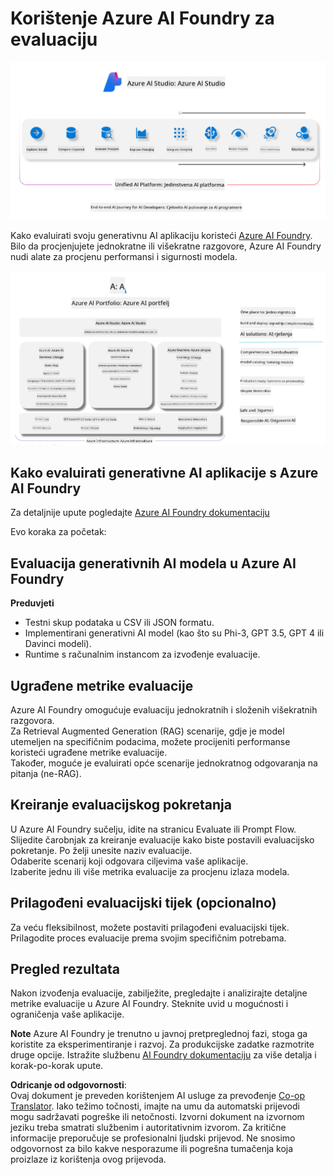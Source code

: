 <!--
CO_OP_TRANSLATOR_METADATA:
{
  "original_hash": "7b4235159486df4000e16b7b46ddfec3",
  "translation_date": "2025-07-16T22:34:12+00:00",
  "source_file": "md/01.Introduction/05/AIFoundry.md",
  "language_code": "hr"
}
-->
# **Korištenje Azure AI Foundry za evaluaciju**

![aistudo](../../../../../translated_images/AIFoundry.9e0b513e999a1c5aa227e4c7028b5ff9a6cb712e6613c696705445ee4ca8f35d.hr.png)

Kako evaluirati svoju generativnu AI aplikaciju koristeći [Azure AI Foundry](https://ai.azure.com?WT.mc_id=aiml-138114-kinfeylo). Bilo da procjenjujete jednokratne ili višekratne razgovore, Azure AI Foundry nudi alate za procjenu performansi i sigurnosti modela.

![aistudo](../../../../../translated_images/AIPortfolio.69da59a8e1eaa70f2bab1836c11a69fc97e59f1b1b4154ce5e58bc589d278047.hr.png)

## Kako evaluirati generativne AI aplikacije s Azure AI Foundry
Za detaljnije upute pogledajte [Azure AI Foundry dokumentaciju](https://learn.microsoft.com/azure/ai-studio/how-to/evaluate-generative-ai-app?WT.mc_id=aiml-138114-kinfeylo)

Evo koraka za početak:

## Evaluacija generativnih AI modela u Azure AI Foundry

**Preduvjeti**

- Testni skup podataka u CSV ili JSON formatu.
- Implementirani generativni AI model (kao što su Phi-3, GPT 3.5, GPT 4 ili Davinci modeli).
- Runtime s računalnim instancom za izvođenje evaluacije.

## Ugrađene metrike evaluacije

Azure AI Foundry omogućuje evaluaciju jednokratnih i složenih višekratnih razgovora.  
Za Retrieval Augmented Generation (RAG) scenarije, gdje je model utemeljen na specifičnim podacima, možete procijeniti performanse koristeći ugrađene metrike evaluacije.  
Također, moguće je evaluirati opće scenarije jednokratnog odgovaranja na pitanja (ne-RAG).

## Kreiranje evaluacijskog pokretanja

U Azure AI Foundry sučelju, idite na stranicu Evaluate ili Prompt Flow.  
Slijedite čarobnjak za kreiranje evaluacije kako biste postavili evaluacijsko pokretanje. Po želji unesite naziv evaluacije.  
Odaberite scenarij koji odgovara ciljevima vaše aplikacije.  
Izaberite jednu ili više metrika evaluacije za procjenu izlaza modela.

## Prilagođeni evaluacijski tijek (opcionalno)

Za veću fleksibilnost, možete postaviti prilagođeni evaluacijski tijek. Prilagodite proces evaluacije prema svojim specifičnim potrebama.

## Pregled rezultata

Nakon izvođenja evaluacije, zabilježite, pregledajte i analizirajte detaljne metrike evaluacije u Azure AI Foundry. Steknite uvid u mogućnosti i ograničenja vaše aplikacije.

**Note** Azure AI Foundry je trenutno u javnoj pretpreglednoj fazi, stoga ga koristite za eksperimentiranje i razvoj. Za produkcijske zadatke razmotrite druge opcije. Istražite službenu [AI Foundry dokumentaciju](https://learn.microsoft.com/azure/ai-studio/?WT.mc_id=aiml-138114-kinfeylo) za više detalja i korak-po-korak upute.

**Odricanje od odgovornosti**:  
Ovaj dokument je preveden korištenjem AI usluge za prevođenje [Co-op Translator](https://github.com/Azure/co-op-translator). Iako težimo točnosti, imajte na umu da automatski prijevodi mogu sadržavati pogreške ili netočnosti. Izvorni dokument na izvornom jeziku treba smatrati službenim i autoritativnim izvorom. Za kritične informacije preporučuje se profesionalni ljudski prijevod. Ne snosimo odgovornost za bilo kakve nesporazume ili pogrešna tumačenja koja proizlaze iz korištenja ovog prijevoda.